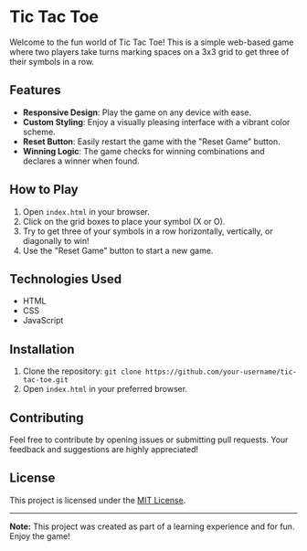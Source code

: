 # Tic Tac Toe

Welcome to the fun world of Tic Tac Toe! This is a simple web-based game where two players take turns marking spaces on a 3x3 grid to get three of their symbols in a row.

## Features

- **Responsive Design**: Play the game on any device with ease.
- **Custom Styling**: Enjoy a visually pleasing interface with a vibrant color scheme.
- **Reset Button**: Easily restart the game with the "Reset Game" button.
- **Winning Logic**: The game checks for winning combinations and declares a winner when found.

## How to Play

1. Open `index.html` in your browser.
2. Click on the grid boxes to place your symbol (X or O).
3. Try to get three of your symbols in a row horizontally, vertically, or diagonally to win!
4. Use the "Reset Game" button to start a new game.

## Technologies Used

- HTML
- CSS
- JavaScript

## Installation

1. Clone the repository: `git clone https://github.com/your-username/tic-tac-toe.git`
2. Open `index.html` in your preferred browser.

## Contributing

Feel free to contribute by opening issues or submitting pull requests. Your feedback and suggestions are highly appreciated!

## License

This project is licensed under the [MIT License](LICENSE).

---

**Note:** This project was created as part of a learning experience and for fun. Enjoy the game!
